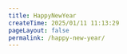 ```yaml
---
title: HappyNewYear
createTime: 2025/01/11 11:13:29
pageLayout: false
permalink: /happy-new-year/
---
```

<HappyNewYear/>
